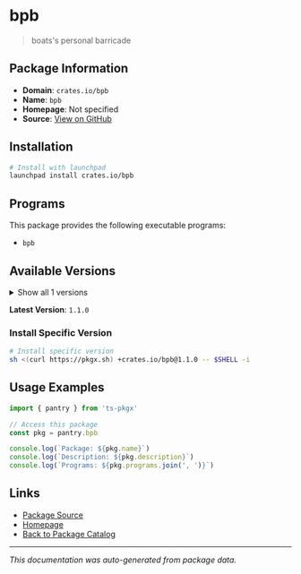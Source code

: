 # bpb

> boats's personal barricade

## Package Information

- **Domain**: `crates.io/bpb`
- **Name**: `bpb`
- **Homepage**: Not specified
- **Source**: [View on GitHub](https://github.com/pkgxdev/pantry/tree/main/projects/crates.io/bpb/package.yml)

## Installation

```bash
# Install with launchpad
launchpad install crates.io/bpb
```

## Programs

This package provides the following executable programs:

- `bpb`

## Available Versions

<details>
<summary>Show all 1 versions</summary>

- `1.1.0`

</details>

**Latest Version**: `1.1.0`

### Install Specific Version

```bash
# Install specific version
sh <(curl https://pkgx.sh) +crates.io/bpb@1.1.0 -- $SHELL -i
```

## Usage Examples

```typescript
import { pantry } from 'ts-pkgx'

// Access this package
const pkg = pantry.bpb

console.log(`Package: ${pkg.name}`)
console.log(`Description: ${pkg.description}`)
console.log(`Programs: ${pkg.programs.join(', ')}`)
```

## Links

- [Package Source](https://github.com/pkgxdev/pantry/tree/main/projects/crates.io/bpb/package.yml)
- [Homepage](#)
- [Back to Package Catalog](../../../package-catalog.md)

---

*This documentation was auto-generated from package data.*
